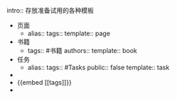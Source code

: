 intro:: 存放准备试用的各种模板

- 页面
	- alias:: 
	  tags::
	  template:: page
- 书籍
	- tags:: #书籍
	  authors::
	  template:: book
- 任务
	- alias::
	  tags:: #Tasks
	  public:: false
	  template:: task
-
- {{embed [[tags]]}}
-